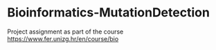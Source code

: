 # Bioinformatics-MutationDetection
 Project assignment as part of the course https://www.fer.unizg.hr/en/course/bio
